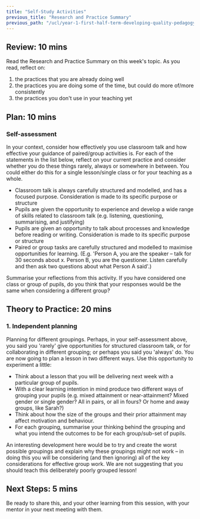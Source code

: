 ```yaml
---
title: "Self-Study Activities"
previous_title: "Research and Practice Summary"
previous_path: "/ucl/year-1-first-half-term-developing-quality-pedagogy-part-1/spring-week-5-ect-research-and-practice-summary"
---
```


## Review: 10 mins

Read the Research and Practice Summary on this week's topic. As you read, reflect on:

1. the practices that you are already doing well
2. the practices you are doing some of the time, but could do more of/more consistently
3. the practices you don't use in your teaching yet

## Plan: 10 mins

### Self-assessment

In your context, consider how effectively you use classroom talk and how effective your guidance of paired/group activities is. For each of the statements in the list below, reflect on your current practice and consider whether you do these things rarely, always or somewhere in between. You could either do this for a single lesson/single class or for your teaching as a whole.

- Classroom talk is always carefully structured and modelled, and has a focused purpose. Consideration is made to its specific purpose or structure
- Pupils are given the opportunity to experience and develop a wide range of skills related to classroom talk (e.g. listening, questioning, summarising, and justifying)
- Pupils are given an opportunity to talk about processes and knowledge before reading or writing. Consideration is made to its specific purpose or structure
- Paired or group tasks are carefully structured and modelled to maximise opportunities for learning. (E.g. 'Person A, you are the speaker – talk for 30 seconds about x. Person B, you are the questioner. Listen carefully and then ask two questions about what Person A said'.)

Summarise your reflections from this activity. If you have considered one class or group of pupils, do you think that your responses would be the same when considering a different group?

## Theory to Practice: 20 mins

### 1. Independent planning

Planning for different groupings. Perhaps, in your self-assessment above, you said you 'rarely' give opportunities for structured classroom talk, or for collaborating in different grouping; or perhaps you said you 'always' do. You are now going to plan a lesson in two different ways. Use this opportunity to experiment a little:

- Think about a lesson that you will be delivering next week with a particular group of pupils.
- With a clear learning intention in mind produce two different ways of grouping your pupils (e.g. mixed attainment or near-attainment? Mixed gender or single gender? All in pairs, or all in fours? Or home and away groups, like Sarah?)
- Think about how the size of the groups and their prior attainment may affect motivation and behaviour.
- For each grouping, summarise your thinking behind the grouping and what you intend the outcomes to be for each group/sub-set of pupils.

An interesting development here would be to try and create the worst possible groupings and explain why these groupings might not work – in doing this you will be considering (and then ignoring) all of the key considerations for effective group work. We are not suggesting that you should teach this deliberately poorly grouped lesson!

## Next Steps: 5 mins

Be ready to share this, and your other learning from this session, with your mentor in your next meeting with them.
